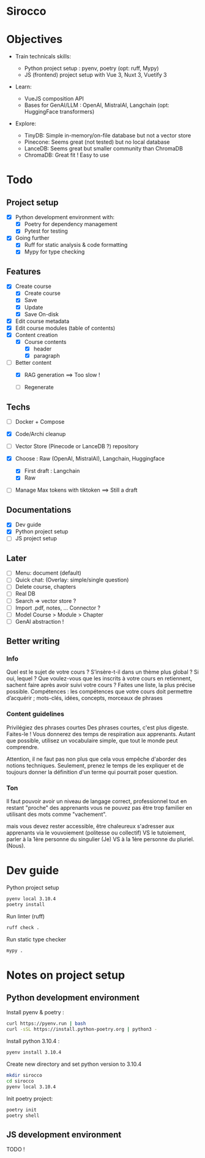 Sirocco
==

# Objectives
- Train technicals skills:
  - Python project setup : pyenv, poetry (opt: ruff, Mypy)
  - JS (frontend) project setup with Vue 3, Nuxt 3, Vuetify 3

- Learn:
  - VueJS composition API
  - Bases for GenAI/LLM : OpenAI, MistralAI, Langchain (opt: HuggingFace transformers)

- Explore:
  - TinyDB: Simple in-memory/on-file database but not a vector store 
  - Pinecone: Seems great (not tested) but no local database 
  - LanceDB: Seems great but smaller community than ChromaDB
  - ChromaDB:  Great fit ! Easy to use

# Todo
## Project setup
- [x] Python development environment with:
    - [x] Poetry for dependency management
    - [x] Pytest for testing
- [x] Going further
    - [x] Ruff for static analysis & code formatting
    - [x] Mypy for type checking

## Features
- [x] Create course
  - [x] Create course
  - [x] Save
  - [x] Update
  - [x] Save On-disk
- [x] Edit course metadata
- [x] Edit course modules (table of contents)
- [x] Content creation
  - [x] Course contents
    - [x] header
    - [x] paragraph
- [ ] Better content
  - [x] RAG generation ==> Too slow !
  - [ ] Regenerate


## Techs
- [ ] Docker + Compose
- [x] Code/Archi cleanup 
- [ ] Vector Store (Pinecode or LanceDB ?) repository
- [x] Choose : Raw (OpenAI, MistralAI), Langchain, Huggingface
  - [x] First draft : Langchain
  - [x] Raw
- [ ] Manage Max tokens with tiktoken ==> Still a draft


## Documentations
- [x] Dev guide
- [x] Python project setup
- [ ] JS project setup

## Later
- [ ] Menu: document (default)
- [ ] Quick chat: (Overlay: simple/single question)
- [ ] Delete course, chapters
- [ ] Real DB
- [ ] Search => vector store ?
- [ ] Import .pdf, notes, ... Connector ?
- [ ] Model Course > Module > Chapter
- [ ] GenAI abstraction !

## Better writing

### Info
Quel est le sujet de votre cours ? S’insère-t-il dans un thème plus global ? Si oui, lequel ?
Que voulez-vous que les inscrits à votre cours en retiennent, sachent faire après avoir suivi votre cours ? Faites une liste, la plus précise possible.
Compétences : les compétences que votre cours doit permettre d’acquérir ;
mots-clés, idées, concepts, morceaux de phrases

### Content guidelines
Privilégiez des phrases courtes
Des phrases courtes, c'est plus digeste. Faites-le ! Vous donnerez des temps de respiration aux apprenants.
Autant que possible, utilisez un vocabulaire simple, que tout le monde peut comprendre.

Attention, il ne faut pas non plus que cela vous empêche d'aborder des notions techniques.
Seulement, prenez le temps de les expliquer et de toujours donner la définition d'un terme qui pourrait poser question.

### Ton
Il faut pouvoir avoir un niveau de langage correct, professionnel tout en restant "proche" des apprenants
vous ne pouvez pas être trop familier en utilisant des mots comme "vachement".

mais vous devez rester accessible, être chaleureux
s'adresser aux apprenants via le vouvoiement (politesse ou collectif) VS le tutoiement,
parler à la 1ère personne du singulier (Je) VS à la 1ère personne du pluriel. (Nous).

# Dev guide
Python project setup
```bash
pyenv local 3.10.4
poetry install
```

Run linter (ruff)
```bash
ruff check .                        
```

Run static type checker
```bash
mypy .                        
```

# Notes on project setup
## Python development environment
Install pyenv & poetry :
```bash
curl https://pyenv.run | bash
curl -sSL https://install.python-poetry.org | python3 -
```

Install python 3.10.4 :
```bash
pyenv install 3.10.4
```

Create new directory and set python version to 3.10.4
```bash
mkdir sirocco
cd sirocco
pyenv local 3.10.4
```

Init poetry project:
```bash
poetry init
poetry shell
```


## JS development environment
TODO !